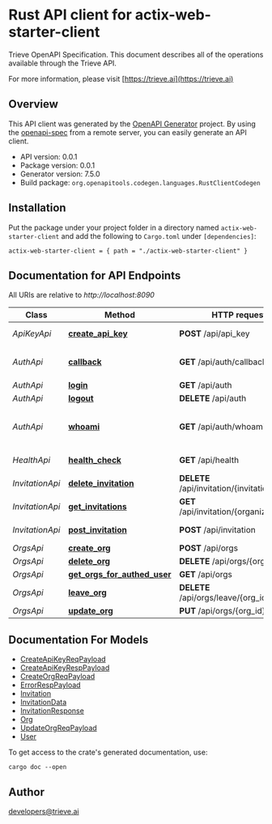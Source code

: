 # Rust API client for actix-web-starter-client

Trieve OpenAPI Specification. This document describes all of the operations available through the Trieve API.

For more information, please visit [https://trieve.ai](https://trieve.ai)

## Overview

This API client was generated by the [OpenAPI Generator](https://openapi-generator.tech) project.  By using the [openapi-spec](https://openapis.org) from a remote server, you can easily generate an API client.

- API version: 0.0.1
- Package version: 0.0.1
- Generator version: 7.5.0
- Build package: `org.openapitools.codegen.languages.RustClientCodegen`

## Installation

Put the package under your project folder in a directory named `actix-web-starter-client` and add the following to `Cargo.toml` under `[dependencies]`:

```
actix-web-starter-client = { path = "./actix-web-starter-client" }
```

## Documentation for API Endpoints

All URIs are relative to *http://localhost:8090*

Class | Method | HTTP request | Description
------------ | ------------- | ------------- | -------------
*ApiKeyApi* | [**create_api_key**](docs/ApiKeyApi.md#create_api_key) | **POST** /api/api_key | Set User Api Key
*AuthApi* | [**callback**](docs/AuthApi.md#callback) | **GET** /api/auth/callback | OpenID Connect callback
*AuthApi* | [**login**](docs/AuthApi.md#login) | **GET** /api/auth | Login
*AuthApi* | [**logout**](docs/AuthApi.md#logout) | **DELETE** /api/auth | Logout
*AuthApi* | [**whoami**](docs/AuthApi.md#whoami) | **GET** /api/auth/whoami | Get Currently Auth'ed User
*HealthApi* | [**health_check**](docs/HealthApi.md#health_check) | **GET** /api/health | Health Check
*InvitationApi* | [**delete_invitation**](docs/InvitationApi.md#delete_invitation) | **DELETE** /api/invitation/{invitation_id} | Delete Invitation
*InvitationApi* | [**get_invitations**](docs/InvitationApi.md#get_invitations) | **GET** /api/invitation/{organization_id} | Get Invitations
*InvitationApi* | [**post_invitation**](docs/InvitationApi.md#post_invitation) | **POST** /api/invitation | Send Invitation
*OrgsApi* | [**create_org**](docs/OrgsApi.md#create_org) | **POST** /api/orgs | 
*OrgsApi* | [**delete_org**](docs/OrgsApi.md#delete_org) | **DELETE** /api/orgs/{org_id} | 
*OrgsApi* | [**get_orgs_for_authed_user**](docs/OrgsApi.md#get_orgs_for_authed_user) | **GET** /api/orgs | 
*OrgsApi* | [**leave_org**](docs/OrgsApi.md#leave_org) | **DELETE** /api/orgs/leave/{org_id} | 
*OrgsApi* | [**update_org**](docs/OrgsApi.md#update_org) | **PUT** /api/orgs/{org_id} | 


## Documentation For Models

 - [CreateApiKeyReqPayload](docs/CreateApiKeyReqPayload.md)
 - [CreateApiKeyRespPayload](docs/CreateApiKeyRespPayload.md)
 - [CreateOrgReqPayload](docs/CreateOrgReqPayload.md)
 - [ErrorRespPayload](docs/ErrorRespPayload.md)
 - [Invitation](docs/Invitation.md)
 - [InvitationData](docs/InvitationData.md)
 - [InvitationResponse](docs/InvitationResponse.md)
 - [Org](docs/Org.md)
 - [UpdateOrgReqPayload](docs/UpdateOrgReqPayload.md)
 - [User](docs/User.md)


To get access to the crate's generated documentation, use:

```
cargo doc --open
```

## Author

developers@trieve.ai

